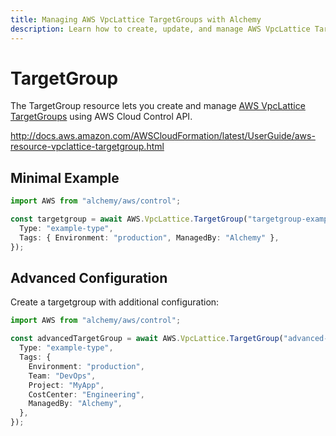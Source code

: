 ```yaml
---
title: Managing AWS VpcLattice TargetGroups with Alchemy
description: Learn how to create, update, and manage AWS VpcLattice TargetGroups using Alchemy Cloud Control.
---
```


# TargetGroup

The TargetGroup resource lets you create and manage [AWS VpcLattice TargetGroups](https://docs.aws.amazon.com/vpclattice/latest/userguide/) using AWS Cloud Control API.

http://docs.aws.amazon.com/AWSCloudFormation/latest/UserGuide/aws-resource-vpclattice-targetgroup.html

## Minimal Example

```ts
import AWS from "alchemy/aws/control";

const targetgroup = await AWS.VpcLattice.TargetGroup("targetgroup-example", {
  Type: "example-type",
  Tags: { Environment: "production", ManagedBy: "Alchemy" },
});
```

## Advanced Configuration

Create a targetgroup with additional configuration:

```ts
import AWS from "alchemy/aws/control";

const advancedTargetGroup = await AWS.VpcLattice.TargetGroup("advanced-targetgroup", {
  Type: "example-type",
  Tags: {
    Environment: "production",
    Team: "DevOps",
    Project: "MyApp",
    CostCenter: "Engineering",
    ManagedBy: "Alchemy",
  },
});
```

